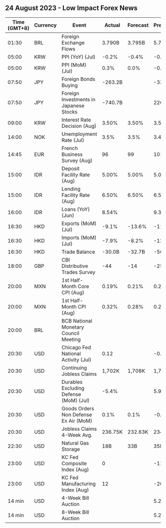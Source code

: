 ## 24 August 2023 - Low Impact Forex News

| Time (GMT+8) | Currency | Event | Actual | Forecast | Previous |
|------|----------|-------|--------|----------|----------|
| 01:30 | BRL | Foreign Exchange Flows | 3.790B | 3.795B | 5.749B |
| 05:00 | KRW | PPI (YoY) (Jul) | -0.2% | -0.4% | -0.3% |
| 05:00 | KRW | PPI (MoM) (Jul) | 0.3% | 0.0% | -0.2% |
| 07:50 | JPY | Foreign Bonds Buying | -263.2B |  | -333.6B |
| 07:50 | JPY | Foreign Investments in Japanese Stocks | -740.7B |  | 226.0B |
| 09:00 | KRW | Interest Rate Decision (Aug) | 3.50% | 3.50% | 3.50% |
| 14:00 | NOK | Unemployment Rate (Jul) | 3.5% | 3.5% | 3.4% |
| 14:45 | EUR | French Business Survey (Aug) | 96 | 99 | 101 |
| 15:00 | IDR | Deposit Facility Rate (Aug) | 5.00% | 5.00% | 5.00% |
| 15:00 | IDR | Lending Facility Rate (Aug) | 6.50% | 6.50% | 6.50% |
| 16:00 | IDR | Loans (YoY) (Jun) | 8.54% |  | 9.39% |
| 16:30 | HKD | Exports (MoM) (Jul) | -9.1% | -13.6% | -11.4% |
| 16:30 | HKD | Imports (MoM) (Jul) | -7.9% | -8.2% | -12.3% |
| 16:30 | HKD | Trade Balance | -30.0B | -32.7B | -56.6B |
| 18:00 | GBP | CBI Distributive Trades Survey | -44 | -14 | -25 |
| 20:00 | MXN | 1st Half-Month Core CPI (Aug) | 0.19% | 0.21% | 0.24% |
| 20:00 | MXN | 1st Half-Month CPI (Aug) | 0.32% | 0.28% | 0.29% |
| 20:00 | BRL | BCB National Monetary Council Meeting |  |  |  |
| 20:30 | USD | Chicago Fed National Activity (Jul) | 0.12 |  | -0.33 |
| 20:30 | USD | Continuing Jobless Claims | 1,702K | 1,708K | 1,711K |
| 20:30 | USD | Durables Excluding Defense (MoM) (Jul) | -5.4% |  | 5.9% |
| 20:30 | USD | Goods Orders Non Defense Ex Air (MoM) | 0.1% | 0.1% | -0.4% |
| 20:30 | USD | Jobless Claims 4-Week Avg. | 236.75K | 232.63K | 234.50K |
| 22:30 | USD | Natural Gas Storage | 18B | 33B | 35B |
| 23:00 | USD | KC Fed Composite Index (Aug) | 0 |  | -11 |
| 23:00 | USD | KC Fed Manufacturing Index (Aug) | 12 |  | -20 |
| 14 min | USD | 4-Week Bill Auction |  |  | 5.280% |
| 14 min | USD | 8-Week Bill Auction |  |  | 5.280% |
